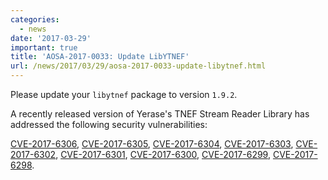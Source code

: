 ```yaml
---
categories:
  - news
date: '2017-03-29'
important: true
title: 'AOSA-2017-0033: Update LibYTNEF'
url: /news/2017/03/29/aosa-2017-0033-update-libytnef.html
---
```



Please update your `libytnef` package to version `1.9.2`.

A recently released version of Yerase's TNEF Stream Reader Library has addressed the following security vulnerabilities:

[CVE-2017-6306](https://cve.mitre.org/cgi-bin/cvename.cgi?name=CVE-2017-6306), [CVE-2017-6305](https://cve.mitre.org/cgi-bin/cvename.cgi?name=CVE-2017-6305), [CVE-2017-6304](https://cve.mitre.org/cgi-bin/cvename.cgi?name=CVE-2017-6304), [CVE-2017-6303](https://cve.mitre.org/cgi-bin/cvename.cgi?name=CVE-2017-6303), [CVE-2017-6302](https://cve.mitre.org/cgi-bin/cvename.cgi?name=CVE-2017-6302), [CVE-2017-6301](https://cve.mitre.org/cgi-bin/cvename.cgi?name=CVE-2017-6301), [CVE-2017-6300](https://cve.mitre.org/cgi-bin/cvename.cgi?name=CVE-2017-6300), [CVE-2017-6299](https://cve.mitre.org/cgi-bin/cvename.cgi?name=CVE-2017-6299), [CVE-2017-6298](https://cve.mitre.org/cgi-bin/cvename.cgi?name=CVE-2017-6298).